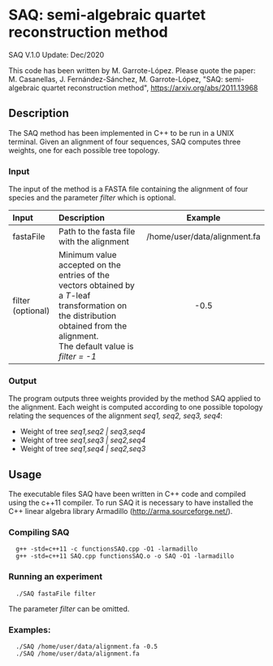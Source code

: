 # SAQ: semi-algebraic quartet reconstruction method

SAQ V.1.0
Update: Dec/2020

This code has been written by M. Garrote-López. 
Please quote the paper: M. Casanellas, J. Fernández-Sánchez, M. Garrote-López, "SAQ: semi-algebraic quartet reconstruction method", https://arxiv.org/abs/2011.13968

## Description
The SAQ method has been implemented in C++ to be run in a UNIX terminal. Given an alignment of four sequences, SAQ computes three weights, one for each possible tree topology. 


### Input

The input of the method is a FASTA file containing the alignment of four species and the parameter _filter_ which is optional.


| Input | Description | Example |
|:------------- |:------------- | :-----: |
| fastaFile | Path to the fasta file with the alignment | /home/user/data/alignment.fa |
| filter (optional)| Minimum value accepted on the entries of the vectors obtained by a _T_-leaf transformation on the distribution obtained from the alignment. <br /> The default value is _filter = -1_ | -0.5 |


### Output

The program outputs three weights provided by the method SAQ applied to the alignment. Each weight is computed according to one possible topology relating the sequences of the alignment _seq1, seq2, seq3, seq4_:

* Weight of tree _seq1,seq2 | seq3,seq4_
* Weight of tree _seq1,seq3 | seq2,seq4_
* Weight of tree _seq1,seq4 | seq2,seq3_ 


## Usage 

The executable files SAQ have been written in C++ code and compiled using the c++11 compiler. To run SAQ it is necessary to have installed the C++ linear algebra library Armadillo (http://arma.sourceforge.net/). 

### Compiling SAQ
```
  g++ -std=c++11 -c functionsSAQ.cpp -O1 -larmadillo
  g++ -std=c++11 SAQ.cpp functionsSAQ.o -o SAQ -O1 -larmadillo
```
    
### Running an experiment
```
  ./SAQ fastaFile filter
```
The parameter _filter_ can be omitted. 

### Examples:
```
  ./SAQ /home/user/data/alignment.fa -0.5
  ./SAQ /home/user/data/alignment.fa
```
